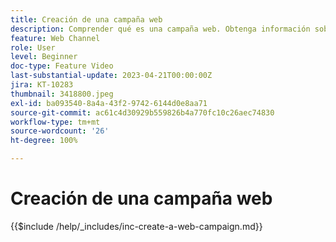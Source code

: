 ```yaml
---
title: Creación de una campaña web
description: Comprender qué es una campaña web. Obtenga información sobre cómo configurar las propiedades de campaña web, revisarlas y publicarlas.
feature: Web Channel
role: User
level: Beginner
doc-type: Feature Video
last-substantial-update: 2023-04-21T00:00:00Z
jira: KT-10283
thumbnail: 3418800.jpeg
exl-id: ba093540-8a4a-43f2-9742-6144d0e8aa71
source-git-commit: ac61c4d30929b559826b4a770fc10c26aec74830
workflow-type: tm+mt
source-wordcount: '26'
ht-degree: 100%

---
```


# Creación de una campaña web

{{$include /help/_includes/inc-create-a-web-campaign.md}}

